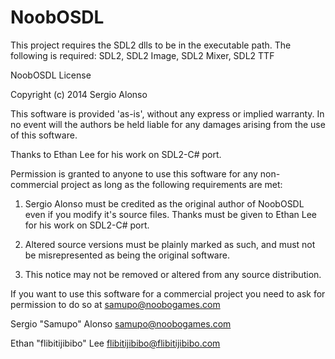 NoobOSDL
========

This project requires the SDL2 dlls to be in the executable path.
The following is required: SDL2, SDL2 Image, SDL2 Mixer, SDL2 TTF

NoobOSDL License

Copyright (c) 2014 Sergio Alonso

This software is provided 'as-is', without any express or implied warranty.
In no event will the authors be held liable for any damages arising from
the use of this software.

Thanks to Ethan Lee for his work on SDL2-C# port.

Permission is granted to anyone to use this software for any non-commercial
project as long as the following requirements are met:

1. Sergio Alonso must be credited as the original author of NoobOSDL even
if you modify it's source files. Thanks must be given to Ethan Lee for his
work on SDL2-C# port.

2. Altered source versions must be plainly marked as such, and must not be
misrepresented as being the original software.

3. This notice may not be removed or altered from any source distribution.

If you want to use this software for a commercial project you need to ask
for permission to do so at samupo@noobogames.com

Sergio "Samupo" Alonso <samupo@noobogames.com>


Ethan "flibitijibibo" Lee <flibitijibibo@flibitijibibo.com>
